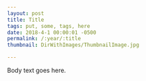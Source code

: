 ```yaml
---
layout: post
title: Title
tags: put, some, tags, here
date: 2018-4-1 00:00:01 -0500
permalink: /:year/:title
thumbnail: DirWithImages/ThumbnailImage.jpg

---
```


Body text goes here.
